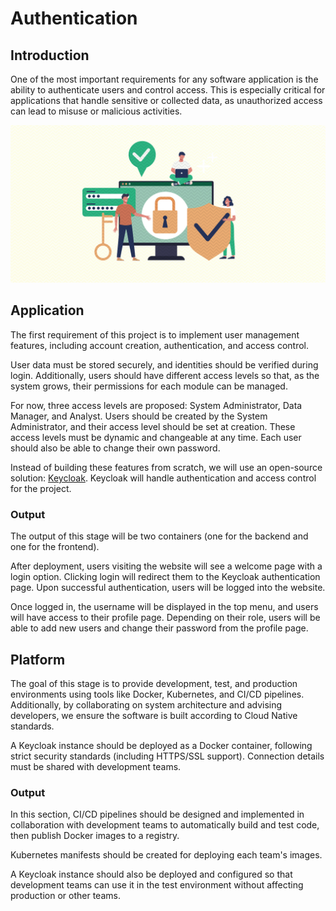 # Authentication

## Introduction

One of the most important requirements for any software application is the ability to authenticate users and control access. This is especially critical for applications that handle sensitive or collected data, as unauthorized access can lead to misuse or malicious activities.

![Authentication](./images/Authentication.jpg)

## Application

The first requirement of this project is to implement user management features, including account creation, authentication, and access control.

User data must be stored securely, and identities should be verified during login. Additionally, users should have different access levels so that, as the system grows, their permissions for each module can be managed.

For now, three access levels are proposed: System Administrator, Data Manager, and Analyst. Users should be created by the System Administrator, and their access level should be set at creation. These access levels must be dynamic and changeable at any time. Each user should also be able to change their own password.

Instead of building these features from scratch, we will use an open-source solution: [Keycloak](https://www.keycloak.org/). Keycloak will handle authentication and access control for the project.

### Output

The output of this stage will be two containers (one for the backend and one for the frontend).

After deployment, users visiting the website will see a welcome page with a login option. Clicking login will redirect them to the Keycloak authentication page. Upon successful authentication, users will be logged into the website.

Once logged in, the username will be displayed in the top menu, and users will have access to their profile page. Depending on their role, users will be able to add new users and change their password from the profile page.

## Platform

The goal of this stage is to provide development, test, and production environments using tools like Docker, Kubernetes, and CI/CD pipelines. Additionally, by collaborating on system architecture and advising developers, we ensure the software is built according to Cloud Native standards.

A Keycloak instance should be deployed as a Docker container, following strict security standards (including HTTPS/SSL support). Connection details must be shared with development teams.

### Output

In this section, CI/CD pipelines should be designed and implemented in collaboration with development teams to automatically build and test code, then publish Docker images to a registry.

Kubernetes manifests should be created for deploying each team's images.

A Keycloak instance should also be deployed and configured so that development teams can use it in the test environment without affecting production or other teams.
